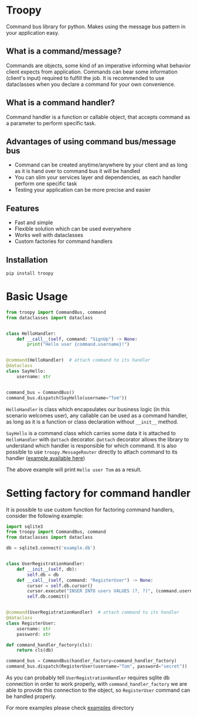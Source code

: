 # Troopy 
Command bus library for python. Makes using the message bus pattern in your application easy.

## What is a command/message?
Commands are objects, some kind of an imperative informing what behavior client expects from application. 
Commands can bear some information (client's input) required to fulfill the job. It is recommended to use dataclasses
when you declare a command for your own convenience.

## What is a command handler?
Command handler is a function or callable object, that accepts command as a parameter to perform specific task. 

## Advantages of using command bus/message bus

 - Command can be created anytime/anywhere by your client and as long as it is hand over to command bus it will be handled
 - You can slim your services layer and dependencies, as each handler perform one specific task
 - Testing your application can be more precise and easier

## Features

 - Fast and simple
 - Flexible solution which can be used everywhere
 - Works well with dataclasses
 - Custom factories for command handlers

## Installation

```
pip install troopy
```

# Basic Usage

```python
from troopy import CommandBus, command
from dataclasses import dataclass


class HelloHandler:
    def __call__(self, command: "SignUp") -> None:
        print("Hello user {command.username}!")


@command(HelloHandler)  # attach command to its handler
@dataclass
class SayHello:
    username: str


command_bus = CommandBus()
command_bus.dispatch(SayHello(username="Tom"))
```

`HelloHandler` is class which encapsulates our business logic (in this scenario welcomes user), any callable can be used
as a command handler, as long as it is a function or class declaration without `__init__` method.

`SayHello` is a command class which carries some data it is attached to `HelloHandler` with `@attach` decorator. 
`@attach` decorator allows the library to understand which handler is responsible for which command. It is also possible
to use `troopy.MessageRouter` directly to attach command to its handler ([example available here](/examples/custom_message_router_example.py))


The above example will print `Hello user Tom` as a result. 

# Setting factory for command handler
It is possible to use custom function for factoring command handlers, consider the following example:

```python
import sqlite3
from troopy import CommandBus, command
from dataclasses import dataclass

db = sqlite3.connect('example.db') 


class UserRegistrationHandler:
    def __init__(self, db):
        self.db = db
    def __call__(self, command: "RegisterUser") -> None:
        cursor = self.db.cursor()
        cursor.execute("INSER INTO users VALUES (?, ?)", (command.username, command.password))
        self.db.commit()


@command(UserRegistrationHandler)  # attach command to its handler
@dataclass
class RegisterUser:
    username: str
    password: str

def command_handler_factory(cls):
    return cls(db)

command_bus = CommandBus(handler_factory=command_handler_factory)
command_bus.dispatch(RegisterUser(username="Tom", password="secret"))
```

As you can probably tell `UserRegistrationHandler` requires sqlite db connection in order to work properly, with `command_handler_factory`
we are able to provide this connection to the object, so `RegisterUser` command can be handled properly.

For more examples please check [examples](/examples) directory
